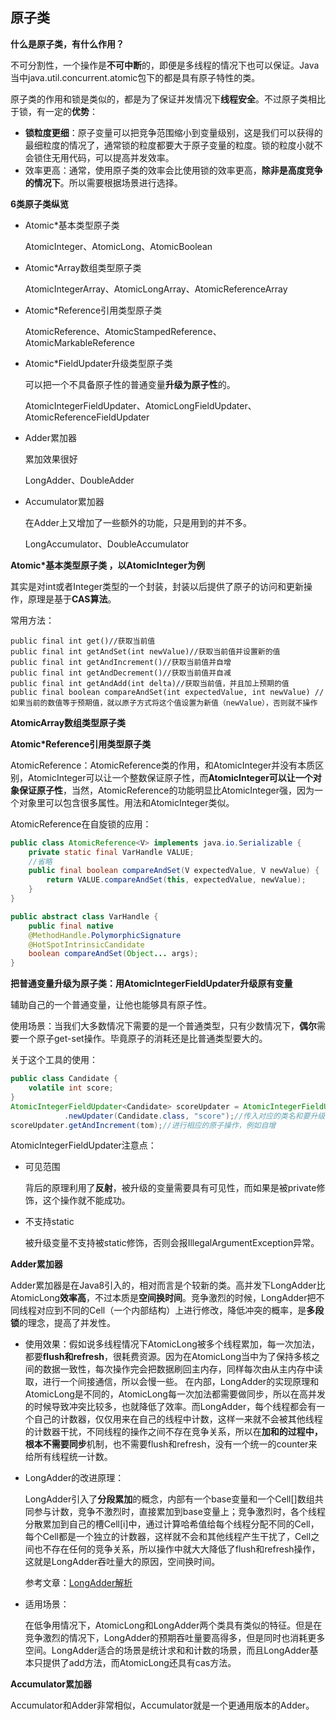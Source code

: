 ## 原子类



**什么是原子类，有什么作用？**

不可分割性，一个操作是**不可中断**的，即便是多线程的情况下也可以保证。Java当中java.util.concurrent.atomic包下的都是具有原子特性的类。

原子类的作用和锁是类似的，都是为了保证并发情况下**线程安全**。不过原子类相比于锁，有一定的**优势**：

+ **锁粒度更细**：原子变量可以把竞争范围缩小到变量级别，这是我们可以获得的最细粒度的情况了，通常锁的粒度都要大于原子变量的粒度。锁的粒度小就不会锁住无用代码，可以提高并发效率。
+ 效率更高：通常，使用原子类的效率会比使用锁的效率更高，**除非是高度竞争的情况下**。所以需要根据场景进行选择。



**6类原子类纵览**

+ Atomic*基本类型原子类

  AtomicInteger、AtomicLong、AtomicBoolean

+ Atomic*Array数组类型原子类

  AtomicIntegerArray、AtomicLongArray、AtomicReferenceArray

+ Atomic*Reference引用类型原子类

  AtomicReference、AtomicStampedReference、AtomicMarkableReference

+ Atomic*FieldUpdater升级类型原子类

  可以把一个不具备原子性的普通变量**升级为原子性**的。

  AtomicIntegerFieldUpdater、AtomicLongFieldUpdater、AtomicReferenceFieldUpdater

+ Adder累加器

  累加效果很好

  LongAdder、DoubleAdder

+ Accumulator累加器

  在Adder上又增加了一些额外的功能，只是用到的并不多。

  LongAccumulator、DoubleAccumulator



**Atomic*基本类型原子类 ，以AtomicInteger为例**

其实是对int或者Integer类型的一个封装，封装以后提供了原子的访问和更新操作，原理是基于**CAS算法**。

常用方法：

```
public final int get()//获取当前值
public final int getAndSet(int newValue)//获取当前值并设置新的值
public final int getAndIncrement()//获取当前值并自增
public final int getAndDecrement()//获取当前值并自减
public final int getAndAdd(int delta)//获取当前值，并且加上预期的值
public final boolean compareAndSet(int expectedValue, int newValue) //如果当前的数值等于预期值，就以原子方式将这个值设置为新值（newValue），否则就不操作
```



**AtomicArray数组类型原子类**



**Atomic*Reference引用类型原子类**

AtomicReference：AtomicReference类的作用，和AtomicInteger并没有本质区别，AtomicInteger可以让一个整数保证原子性，而**AtomicInteger可以让一个对象保证原子性**，当然，AtomicReference的功能明显比AtomicInteger强，因为一个对象里可以包含很多属性。用法和AtomicInteger类似。

AtomicReference在自旋锁的应用：

```java
public class AtomicReference<V> implements java.io.Serializable {
    private static final VarHandle VALUE;
    //省略
    public final boolean compareAndSet(V expectedValue, V newValue) {
        return VALUE.compareAndSet(this, expectedValue, newValue);
    }
}

public abstract class VarHandle {
    public final native
    @MethodHandle.PolymorphicSignature
    @HotSpotIntrinsicCandidate
    boolean compareAndSet(Object... args);
}
```



**把普通变量升级为原子类：用AtomicIntegerFieldUpdater升级原有变量**

辅助自己的一个普通变量，让他也能够具有原子性。

使用场景：当我们大多数情况下需要的是一个普通类型，只有少数情况下，**偶尔**需要一个原子get-set操作。毕竟原子的消耗还是比普通类型要大的。

关于这个工具的使用：

```java
public class Candidate {
    volatile int score;
}
AtomicIntegerFieldUpdater<Candidate> scoreUpdater = AtomicIntegerFieldUpdater
            .newUpdater(Candidate.class, "score");//传入对应的类名和要升级的变量名
scoreUpdater.getAndIncrement(tom);//进行相应的原子操作，例如自增
```

AtomicIntegerFieldUpdater注意点：

+ 可见范围

  背后的原理利用了**反射**，被升级的变量需要具有可见性，而如果是被private修饰，这个操作就不能成功。

+ 不支持static

  被升级变量不支持被static修饰，否则会报IllegalArgumentException异常。



**Adder累加器**

Adder累加器是在Java8引入的，相对而言是个较新的类。高并发下LongAdder比AtomicLong**效率高**，不过本质是**空间换时间**。竞争激烈的时候，LongAdder把不同线程对应到不同的Cell（一个内部结构）上进行修改，降低冲突的概率，是**多段锁**的理念，提高了并发性。

+ 使用效果：假如说多线程情况下AtomicLong被多个线程累加，每一次加法，都要**flush和refresh**，很耗费资源。因为在AtomicLong当中为了保持多核之间的数据一致性，每次操作完会把数据刷回主内存，同样每次由从主内存中读取，进行一个间接通信，所以会慢一些。	在内部，LongAdder的实现原理和AtomicLong是不同的，AtomicLong每一次加法都需要做同步，所以在高并发的时候导致冲突比较多，也就降低了效率。而LongAdder，每个线程都会有一个自己的计数器，仅仅用来在自己的线程中计数，这样一来就不会被其他线程的计数器干扰，不同线程的操作之间不存在竞争关系，所以在**加和的过程中，根本不需要同步**机制，也不需要flush和refresh，没有一个统一的counter来给所有线程统一计数。

+ LongAdder的改进原理：

  LongAdder引入了**分段累加**的概念，内部有一个base变量和一个Cell[]数组共同参与计数，竞争不激烈时，直接累加到base变量上；竞争激烈时，各个线程分散累加到自己的槽Cell[i]中，通过计算哈希值给每个线程分配不同的Cell，每个Cell都是一个独立的计数器，这样就不会和其他线程产生干扰了，Cell之间也不存在任何的竞争关系，所以操作中就大大降低了flush和refresh操作，这就是LongAdder吞吐量大的原因，空间换时间。

  参考文章：[LongAdder解析](https://juejin.im/post/5c499adc6fb9a049e93d16ae#heading-4)

+ 适用场景：

  在低争用情况下，AtomicLong和LongAdder两个类具有类似的特征。但是在竞争激烈的情况下，LongAdder的预期吞吐量要高得多，但是同时也消耗更多空间。LongAdder适合的场景是统计求和和计数的场景，而且LongAdder基本只提供了add方法，而AtomicLong还具有cas方法。




**Accumulator累加器**

Accumulator和Adder非常相似，Accumulator就是一个更通用版本的Adder。